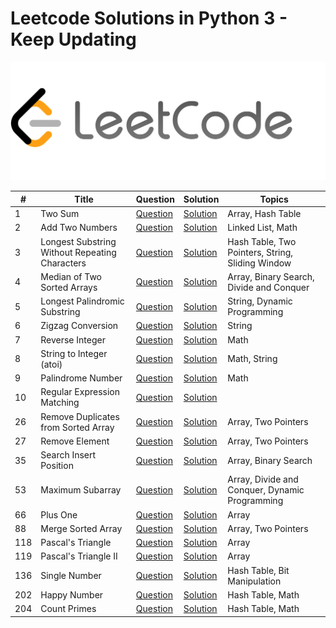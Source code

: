 # Leetcode Solutions in Python 3 - Keep Updating

![leetcode](https://github.com/JuntaoDong/Leetcode/blob/master/leetcode.png)

| # | Title | Question | Solution | Topics |
| - | ----- | -------- | -------- | ------ |
| 1 | Two Sum | [Question](https://leetcode.com/problems/two-sum/) | [Solution](https://github.com/JuntaoDong/Leetcode/blob/master/python%203/0001_two_sum.py)| Array, Hash Table |
| 2 | Add Two Numbers | [Question](https://leetcode.com/problems/add-two-numbers/) | [Solution]() | Linked List, Math |
| 3 | Longest Substring Without Repeating Characters | [Question](https://leetcode.com/problems/longest-substring-without-repeating-characters/) | [Solution]() | Hash Table, Two Pointers, String, Sliding Window |
| 4 | Median of Two Sorted Arrays | [Question](https://leetcode.com/problems/median-of-two-sorted-arrays/) | [Solution]() | Array, Binary Search, Divide and Conquer |
| 5 | Longest Palindromic Substring | [Question](https://leetcode.com/problems/longest-palindromic-substring/) | [Solution]() | String, Dynamic Programming |
| 6 | Zigzag Conversion | [Question](https://leetcode.com/problems/zigzag-conversion/) | [Solution]() | String |
| 7 | Reverse Integer | [Question](https://leetcode.com/problems/reverse-integer/) | [Solution]() | Math |
| 8 | String to Integer (atoi) | [Question](https://leetcode.com/problems/string-to-integer-atoi/) | [Solution]() | Math, String |
| 9 | Palindrome Number | [Question](https://leetcode.com/problems/palindrome-number/) | [Solution]() | Math |
| 10 | Regular Expression Matching | [Question](https://leetcode.com/problems/regular-expression-matching/) | [Solution]() | 
| 26 | Remove Duplicates from Sorted Array | [Question](https://leetcode.com/problems/remove-duplicates-from-sorted-array/) | [Solution](https://github.com/JuntaoDong/Leetcode/blob/master/python%203/0026_remove_duplicates_from_sorted_array.py)| Array, Two Pointers |
| 27 | Remove Element | [Question](https://leetcode.com/problems/remove-element/) | [Solution](https://github.com/JuntaoDong/Leetcode/blob/master/python%203/0027_remove_element.py)| Array, Two Pointers |
| 35 | Search Insert Position | [Question](https://leetcode.com/problems/search-insert-position/) | [Solution](https://github.com/JuntaoDong/Leetcode/blob/master/python%203/0035_search_insert_position.py)| Array, Binary Search |
| 53 | Maximum Subarray | [Question](https://leetcode.com/problems/maximum-subarray/) | [Solution](https://github.com/JuntaoDong/Leetcode/blob/master/python%203/0053_maximum_subarray.py)| Array, Divide and Conquer, Dynamic Programming |
| 66 | Plus One | [Question](https://leetcode.com/problems/plus-one/) | [Solution](https://github.com/JuntaoDong/Leetcode/blob/master/python%203/0066_plus_one.py)| Array |
| 88 | Merge Sorted Array | [Question](https://leetcode.com/problems/merge-sorted-array/) | [Solution](https://github.com/JuntaoDong/Leetcode/blob/master/python%203/0088_merge_sorted_array.py)| Array, Two Pointers |
| 118 | Pascal's Triangle | [Question](https://leetcode.com/problems/pascals-triangle/) | [Solution](https://github.com/JuntaoDong/Leetcode/blob/master/python%203/0118_pascals_triangle.py)| Array |
| 119 | Pascal's Triangle II | [Question](https://leetcode.com/problems/pascals-triangle-ii/) | [Solution](https://github.com/JuntaoDong/Leetcode/blob/master/python%203/0119_pascals_triangle2.py)| Array |
| 136 | Single Number | [Question](https://leetcode.com/problems/single-number/) | [Solution](https://github.com/JuntaoDong/Leetcode/blob/master/python%203/0136_single_number.py) | Hash Table, Bit Manipulation |
| 202 | Happy Number | [Question](https://leetcode.com/problems/happy-number/) | [Solution](https://github.com/JuntaoDong/Leetcode/blob/master/python%203/0202_happy_number.py) | Hash Table, Math |
| 204 | Count Primes | [Question](https://leetcode.com/problems/count-primes/) | [Solution]() | Hash Table, Math |

